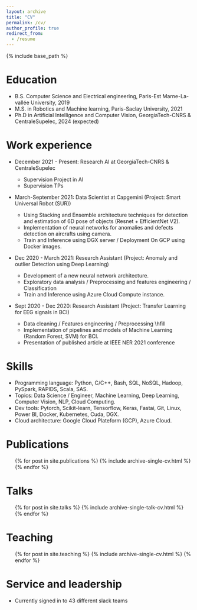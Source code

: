 ```yaml
---
layout: archive
title: "CV"
permalink: /cv/
author_profile: true
redirect_from:
  - /resume
---
```


{% include base_path %}

Education
======
* B.S. Computer Science and Electrical engineering, Paris-Est Marne-La-vallée University, 2019
* M.S. in Robotics and Machine learning, Paris-Saclay University, 2021
* Ph.D in Artificial Intelligence and Computer Vision, GeorgiaTech-CNRS & CentraleSupelec, 2024 (expected)

Work experience
======
* December 2021 - Present: Research AI at GeorgiaTech-CNRS & CentraleSupelec
   * Supervision Project in AI 
   * Supervision TPs 

* March-September 2021: Data Scientist at Capgemini (Project: Smart Universal Robot (SUR))
   * Using Stacking and Ensemble architecture techniques for detection and estimation  of 6D pose of objects (Resnet + EfficientNet V2). 
   * Implementation of neural networks for anomalies and defects detection on aircrafts using camera.
   * Train and Inference using DGX server / Deployment On GCP using Docker images.

* Dec 2020 - March 2021: Research Assistant (Project: Anomaly and outlier Detection using Deep Learning)
   * Development of a new neural network architecture. 
   * Exploratory data analysis / Preprocessing and features engineering / Classification
   * Train and Inference using Azure Cloud Compute instance. 

* Sept 2020 - Dec 2020: Research Assistant (Project: Transfer Learning for EEG signals in BCI)
   * Data cleaning / Features engineering / Preprocessing \hfill  
   * Implementation of pipelines and models of Machine Learning (Random Forest, SVM) for BCI. 
   * Presentation of published article at IEEE NER 2021 conference 
  
Skills
======
* Programming language: Python, C/C++, Bash, SQL, NoSQL, Hadoop, PySpark, RAPIDS, Scala, SAS.
* Topics: Data Science / Engineer, Machine Learning, Deep Learning, Computer Vision, NLP, Cloud Computing.
* Dev tools: Pytorch, Scikit-learn, Tensorflow, Keras, Fastai, Git, Linux, Power BI, Docker, Kubernetes, Cuda, DGX.
* Cloud architecture: Google Cloud Plateform (GCP), Azure Cloud.


Publications
======
  <ul>{% for post in site.publications %}
    {% include archive-single-cv.html %}
  {% endfor %}</ul>
  
Talks
======
  <ul>{% for post in site.talks %}
    {% include archive-single-talk-cv.html %}
  {% endfor %}</ul>
  
Teaching
======
  <ul>{% for post in site.teaching %}
    {% include archive-single-cv.html %}
  {% endfor %}</ul>
  
Service and leadership
======
* Currently signed in to 43 different slack teams
